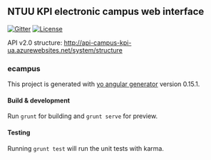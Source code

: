 ## NTUU KPI electronic campus web interface

[![Gitter](https://badges.gitter.im/Join%20Chat.svg)](https://gitter.im/DOIS/ecampus.kpi.ua?utm_source=badge&utm_medium=badge&utm_campaign=pr-badge&utm_content=badge)
[![License](http://img.shields.io/:license-apache-blue.svg)](https://raw.githubusercontent.com/DOIS/ecampus.kpi.ua/master/LICENSE.md)

API v2.0 structure: http://api-campus-kpi-ua.azurewebsites.net/system/structure


### ecampus

This project is generated with [yo angular generator](https://github.com/yeoman/generator-angular)
version 0.15.1.

#### Build & development

Run `grunt` for building and `grunt serve` for preview.

#### Testing

Running `grunt test` will run the unit tests with karma.
